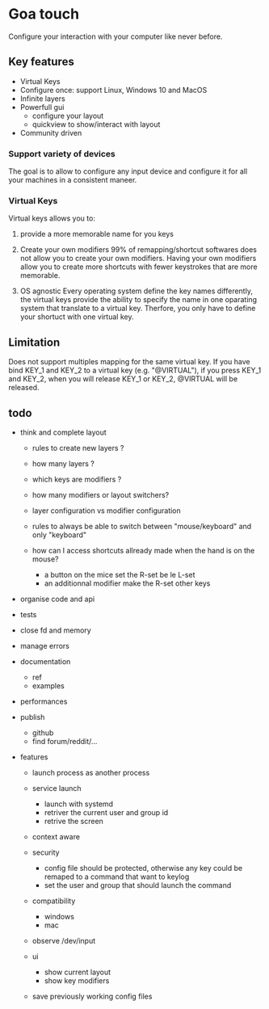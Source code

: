 # Goa touch
Configure your interaction with your computer like never before.

## Key features
- Virtual Keys
- Configure once: support Linux, Windows 10 and MacOS
- Infinite layers
- Powerfull gui
  - configure your layout
  - quickview to show/interact with layout
- Community driven

### Support variety of devices
The goal is to allow to configure any input device and configure it for all your
machines in a consistent maneer.

### Virtual Keys
Virtual keys allows you to:

1) provide a more memorable name for you keys

2) Create your own modifiers
99% of remapping/shortcut softwares does not allow you to create your own
modifiers. Having your own modifiers allow you to create more shortcuts with
fewer keystrokes that are more memorable.

3) OS agnostic
Every operating system define the key names differently, the virtual keys
provide the ability to specify the name in one oparating system that translate
to a virtual key. Therfore, you only have to define your shortuct with one
virtual key.

## Limitation
Does not support multiples mapping for the same virtual key.
If you have bind KEY_1 and KEY_2 to a virtual key (e.g. "@VIRTUAL"), if you
press KEY_1 and KEY_2, when you will release KEY_1 or KEY_2, @VIRTUAL will be
released.

## todo


- think and complete layout
  - rules to create new layers ?
  - how many layers ?
  - which keys are modifiers ?
  - how many modifiers or layout switchers?

  - layer configuration vs modifier configuration

  - rules to always be able to switch between "mouse/keyboard" and only "keyboard"
  - how can I access shortcuts allready made when the hand is on the mouse?
    - a button on the mice set the R-set be le L-set
    - an additionnal modifier make the R-set other keys

- organise code and api
- tests
- close fd and memory
- manage errors

- documentation
  - ref
  - examples
- performances

- publish
  - github
  - find forum/reddit/...

- features
  - launch process as another process
  - service launch
    - launch with systemd
    - retriver the current user and group id
    - retrive the screen

  - context aware

  - security
    - config file should be protected, otherwise any key could be remaped to a
      command that want to keylog
    - set the user and group that should launch the command

  - compatibility
    - windows
    - mac

  - observe /dev/input
  - ui
    - show current layout
    - show key modifiers

  - save previously working config files
